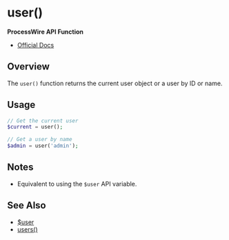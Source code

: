 # user()

**ProcessWire API Function**

- [Official Docs](https://processwire.com/api/ref/user/)

## Overview

The `user()` function returns the current user object or a user by ID or name.

## Usage

```php
// Get the current user
$current = user();

// Get a user by name
$admin = user('admin');
```

## Notes
- Equivalent to using the `$user` API variable.

## See Also
- [$user](./user-variable.md)
- [users()](./users-function.md)
